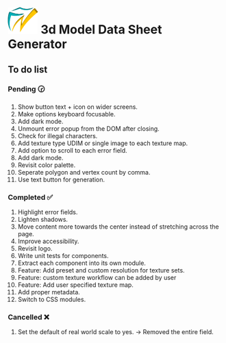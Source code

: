 # <img src="./src/assets/logo/logo.svg" width="70px"> 3d Model Data Sheet Generator

## To do list

### Pending 🕝

1. Show button text + icon on wider screens.
1. Make options keyboard focusable.
1. Add dark mode.
1. Unmount error popup from the DOM after closing.
1. Check for illegal characters.
1. Add texture type UDIM or single image to each texture map.
1. Add option to scroll to each error field.
1. Add dark mode.
1. Revisit color palette.
1. Seperate polygon and vertex count by comma.
1. Use text button for generation.

### Completed ✅

1. Highlight error fields.
1. Lighten shadows.
1. Move content more towards the center instead of stretching across the page.
1. Improve accessibility.
1. Revisit logo.
1. Write unit tests for components.
1. Extract each component into its own module.
1. Feature: Add preset and custom resolution for texture sets.
1. Feature: custom texture workflow can be added by user
1. Feature: Add user specified texture map.
1. Add proper metadata.
1. Switch to CSS modules.

### Cancelled ❌

1. Set the default of real world scale to yes. -> Removed the entire field.